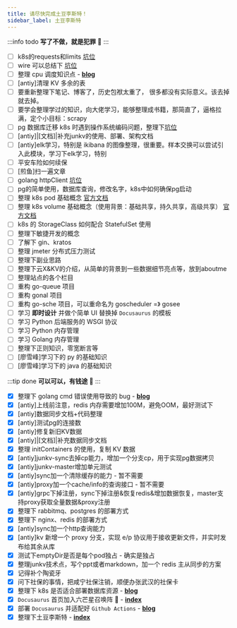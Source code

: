 ```yaml
---
title: 请尽快完成土豆李斯特！
sidebar_label: 土豆李斯特
---
```


:::info todo
**写了不做，就是犯罪**‍ 👮
:::

- [ ] k8s的requests和limits [坑位](https://www.freesion.com/article/3935476617/)
- [ ] wire 可以总结下 [坑位](https://github.com/google/wire)
- [ ] 整理 cpu 调度知识点 - [**blog**](/docusaurus/blog/2021/12/21/cpu调度)
- [ ] [antiy]清理 KV 多余的表
- [ ] 要重新整理下笔记、博客了，历史包袱太重了， 很多都没有实际意义。该去掉就去掉。
- [ ] 要学会整理学过的知识，向大佬学习，能够整理成书籍，那简直了，逼格拉满，定个小目标：scrapy
- [ ] pg 数据库迁移 k8s 时遇到操作系统编码问题，整理下[坑位](https://serverfault.com/questions/1074738/docker-postgresql-change-database-encoding-to-utf-8/1074756)
- [ ] [antiy]|[文档]|补充junkv的使用、部署、架构文档
- [ ] [antiy]elk学习，特别是 ikibana 的图像整理，很重要。样本交换可以尝试引入此模块，学习下elk学习，特别
- [ ] 平安车险如何续保
- [ ] [煎鱼]扫一遍文章
- [ ] golang httpClient [坑位](https://zhuanlan.zhihu.com/p/474206147?utm_source=ZHShareTargetIDMore&utm_medium=social&utm_oi=35356267249664)
- [ ] pg的简单使用，数据库查询，修改名字，k8s中如何确保pg启动
- [ ] 整理 k8s pod 基础概念 [官方文档](https://kubernetes.io/docs/concepts/workloads/pods/)
- [ ] 整理 k8s volume 基础概念（使用背景：基础共享，持久共享，高级共享） [官方文档](https://kubernetes.io/zh/docs/concepts/storage/volumes/)
- [ ] k8s 的 StorageClass 如何配合 StatefulSet 使用
- [ ] 整理下敏捷开发的概念
- [ ] 了解下 gin、kratos
- [ ] 整理 jmeter 分布式压力测试
- [ ] 整理下副业思路
- [ ] 整理下云X&KV的介绍，从简单的背景到一些数据细节亮点等，放到aboutme
- [ ] 整理站点的各个栏目
- [ ] 重构 go-queue 项目
- [ ] 重构 gonal 项目
- [ ] 重构 go-sche 项目，可以重命名为 goscheduler =》 gosee
- [ ] 学习 **即时设计** 并做个简单 UI 替换掉 `Docusaurus` 的模板 
- [ ] 学习 Python 后端服务的 WSGI 协议
- [ ] 学习 Python 内存管理
- [ ] 学习 Golang 内存管理
- [ ] 整理下正则知识，零宽断言等
- [ ] [廖雪峰]学习下的 py 的基础知识
- [ ] [廖雪峰]学习下的 java 的基础知识 

:::tip done
**可以可以，有钱途**‍ 🤑
:::

- [x] 整理下 golang cmd 错误使用导致的 bug - [**blog**](/docusaurus/blog/2021/12/22/golang-cmd模块导致的进程泄漏)
- [x] [antiy]上线前注意，redis 内存需要增加100M，避免OOM，最好测试下
- [x] [antiy]数据同步文档+代码整理
- [x] [antiy]测试pg的连接数
- [x] [antiy]修复新旧KV数据
- [x] [antiy]|[文档]|补充数据同步文档
- [x] 整理 initContainers 的使用，复制 KV 数据
- [x] [antiy]junkv-sync去掉cp能力，增加一个分支cp，用于实现pg数据拷贝
- [x] [antiy]junkv-master增加单元测试
- [x] [antiy]sync加一个清除缓存的能力 - 暂不需要
- [x] [antiy]proxy加一个cache/info的查询接口 - 暂不需要
- [x] [antiy]grpc下掉注册，sync下掉注册&恢复redis&增加数据恢复，master支持proxy获取全量数据&proxy注册
- [x] 整理下 rabbitmq、postgres 的部署方式
- [x] 整理下 nginx、redis 的部署方式
- [x] [antiy]sync加一个http查询能力
- [x] [antiy]kv 新增一个 proxy 分支，实现 e/p 协议用于接收更新文件，并实时发布给其余从库
- [x] 测试下emptyDir是否是每个pod独占 - 确实是独占
- [x] 整理junkv技术点，写个ppt或者markdown，加一个 redis 主从同步的方案
- [x] 记得补个陶瓷牙
- [x] 问下社保的事情，把咸宁社保注销，顺便办张武汉的社保卡
- [x] 整理下 k8s 是否适合部署数据库资源 - [**blog**](/docusaurus/blog/2022/2/22/%E6%95%B0%E6%8D%AE%E5%BA%93%E6%98%AF%E5%90%A6%E9%80%82%E5%90%88%E5%AE%B9%E5%99%A8%E5%8C%96%E9%83%A8%E7%BD%B2)
- [x] `Docusaurus` 首页加入六芒星召唤阵 🤔 - [**index**](/docusaurus/)
- [x] 部署 `Docusaurus` 并适配好 `Github Actions` - [**blog**](/docusaurus/blog/2021/12/3/Github%E6%90%AD%E5%BB%BADocusaurus%E7%AB%99%E7%82%B9)
- [x] 整理下土豆李斯特 - [**index**](/docusaurus/author/%E5%9C%9F%E8%B1%86%E6%9D%8E%E6%96%AF%E7%89%B9)
